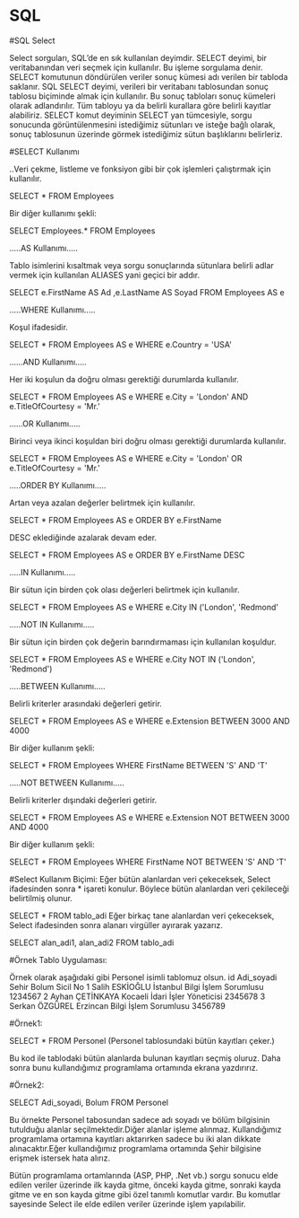 # SQL
#SQL Select

Select sorguları, SQL’de en sık kullanılan deyimdir.
 SELECT deyimi, bir veritabanından veri seçmek için kullanılır. Bu işleme sorgulama denir.
 SELECT komutunun döndürülen veriler sonuç kümesi adı verilen bir tabloda saklanır.
SQL SELECT deyimi, verileri  bir veritabanı tablosundan sonuç tablosu biçiminde almak
 için kullanılır.
 Bu sonuç tabloları sonuç kümeleri olarak adlandırılır.
 Tüm tabloyu ya da belirli kurallara göre belirli kayıtlar alabiliriz.
SELECT komut deyiminin SELECT yan tümcesiyle, sorgu sonucunda görüntülenmesini
 istediğimiz sütunları ve isteğe bağlı olarak, sonuç tablosunun üzerinde görmek 
 istediğimiz sütun başlıklarını belirleriz.

#SELECT Kullanımı


..Veri çekme, listleme ve fonksiyon gibi bir çok işlemleri çalıştırmak için kullanılır.

SELECT
  *
FROM Employees

 Bir diğer kullanımı şekli:

 SELECT
  Employees.*
FROM Employees

.....AS Kullanımı.....

Tablo isimlerini kısaltmak veya sorgu sonuçlarında sütunlara belirli adlar vermek için
kullanılan ALIASES yani geçici bir addır.

SELECT
  e.FirstName AS Ad
 ,e.LastName AS Soyad
FROM Employees AS e

.....WHERE Kullanımı.....

Koşul ifadesidir.

SELECT
  *
FROM Employees AS e
WHERE e.Country = 'USA'

......AND Kullanımı.....

Her iki koşulun da doğru olması gerektiği durumlarda kullanılır.

SELECT
  *
FROM Employees AS e
WHERE e.City = 'London'
AND e.TitleOfCourtesy = 'Mr.'

......OR Kullanımı.....

Birinci veya ikinci koşuldan biri doğru olması gerektiği durumlarda kullanılır.

SELECT
  *
FROM Employees AS e
WHERE e.City = 'London'
OR e.TitleOfCourtesy = 'Mr.'

.....ORDER BY Kullanımı.....

Artan veya azalan değerler belirtmek için kullanılır.

SELECT
  *
FROM Employees AS e
ORDER BY e.FirstName

DESC eklediğinde azalarak devam eder.

SELECT
  *
FROM Employees AS e
ORDER BY e.FirstName DESC

.....IN Kullanımı.....

Bir sütun için birden çok olası değerleri belirtmek için kullanılır.

SELECT
  *
FROM Employees AS e
WHERE e.City IN ('London', 'Redmond'

.....NOT IN Kullanımı.....

Bir sütun için birden çok değerin barındırmaması için kullanılan koşuldur.

SELECT
  *
FROM Employees AS e
WHERE e.City NOT IN ('London', 'Redmond')

.....BETWEEN Kullanımı.....

Belirli kriterler arasındaki değerleri getirir.

SELECT
  *
FROM Employees AS e
WHERE e.Extension BETWEEN 3000 AND 4000

Bir diğer kullanım şekli:

SELECT
  *
FROM Employees
WHERE FirstName BETWEEN 'S' AND 'T'

.....NOT BETWEEN Kullanımı.....

Belirli kriterler dışındaki değerleri getirir.

SELECT
  *
FROM Employees AS e
WHERE e.Extension NOT BETWEEN 3000 AND 4000

Bir diğer kullanım şekli:

SELECT
  *
FROM Employees
WHERE FirstName NOT BETWEEN 'S' AND 'T'


#Select Kullanım Biçimi:
Eğer bütün alanlardan veri çekeceksek, Select ifadesinden sonra * işareti konulur.
Böylece bütün alanlardan veri çekileceği belirtilmiş olunur.

SELECT *
FROM tablo_adi
Eğer birkaç tane alanlardan veri çekeceksek,
 Select ifadesinden sonra alanarı virgüller ayırarak yazarız.

SELECT alan_adi1, alan_adi2
FROM tablo_adi

#Örnek Tablo Uygulaması:

Örnek olarak aşağıdaki gibi Personel isimli tablomuz olsun.
id  	Adi_soyadi	      Sehir	          Bolum         	Sicil No
1	  Salih ESKİOĞLU	 İstanbul	Bilgi İşlem Sorumlusu	1234567
2	  Ayhan ÇETİNKAYA	 Kocaeli	İdari İşler Yöneticisi	2345678
3	  Serkan ÖZGÜREL	 Erzincan	Bilgi İşlem Sorumlusu	3456789


#Örnek1:

SELECT * FROM Personel  (Personel tablosundaki bütün kayıtları çeker.)

Bu kod ile tablodaki bütün alanlarda bulunan kayıtları seçmiş oluruz.
Daha sonra bunu kullandığımız programlama ortamında ekrana yazdırırız.

#Örnek2:

SELECT Adi_soyadi, Bolum FROM Personel

Bu örnekte Personel tabosundan sadece adı soyadı ve bölüm bilgisinin tutulduğu alanlar
seçilmektedir.Diğer alanlar işleme alınmaz. Kullandığımız programlama ortamına kayıtları
aktarırken sadece bu iki alan dikkate alınacaktır.Eğer kullandığımız programlama ortamında
Şehir bilgisine erişmek istersek hata alırız.

 

Bütün programlama ortamlarında (ASP, PHP, .Net vb.) sorgu sonucu elde edilen veriler
üzerinde ilk kayda gitme, önceki kayda gitme, sonraki kayda gitme ve en son kayda gitme
gibi özel tanımlı komutlar vardır. Bu komutlar sayesinde Select ile elde edilen veriler
üzerinde işlem yapılabilir.
